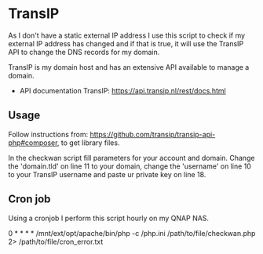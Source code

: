 # TransIP
As I don't have a static external IP address I use this script to check if my external IP address has changed and if that is true, it will use the TransIP API to change the DNS records for my domain.

TransIP is my domain host and has an extensive API available to manage a domain.

- API documentation TransIP: https://api.transip.nl/rest/docs.html

## Usage
Follow instructions from: https://github.com/transip/transip-api-php#composer, to get library files.

In the checkwan script fill parameters for your account and domain. Change the 'domain.tld' on line 11 to your domain, change the 'username' on line 10 to your TransIP username and paste ur private key on line 18.

## Cron job
Using a cronjob I perform this script hourly on my QNAP NAS. 

0 * * * * /mnt/ext/opt/apache/bin/php -c /php.ini /path/to/file/checkwan.php 2> /path/to/file/cron_error.txt
